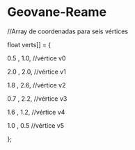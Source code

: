 # Geovane-Reame
//Array de coordenadas para seis vértices

float verts[] = {

0.5 , 1.0, //vértice v0

2.0 , 2.0, //vértice v1

1.8 , 2.6, //vértice v2

0.7 , 2.2, //vértice v3

1.6 , 1.2, //vértice v4

1.0 , 0.5 //vértice v5

};
